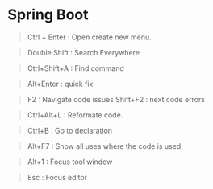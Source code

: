 # Spring Boot

> Ctrl + Enter : Open create new menu.

> Double Shift : Search Everywhere

>  Ctrl+Shift+A : Find command 

> Alt+Enter : quick fix

> F2 : Navigate code issues 
> Shift+F2 : next code errors 

> Ctrl+Alt+L : Reformate code.

> Ctrl+B : Go to declaration

> Alt+F7 : Show all uses where the code is used.

> Alt+1 : Focus tool window 

> Esc : Focus editor


 